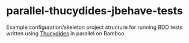 parallel-thucydides-jbehave-tests
=================================

Example configuration/skeleton project structure for running BDD tests written using <a href="https://github.com/thucydides-webtests/thucydides">Thucydides</a> in parallel on Bamboo.
